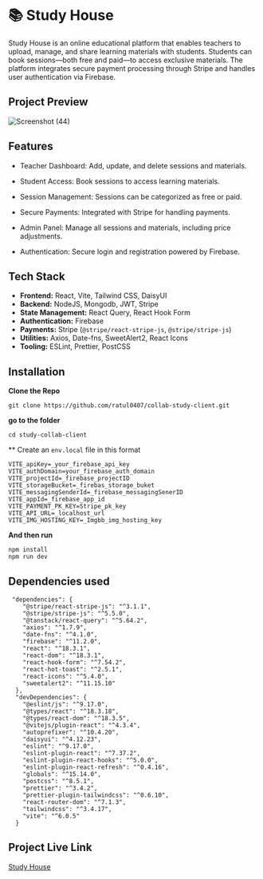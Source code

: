 # 📚 Study House

Study House is an online educational platform that enables teachers to upload, manage, and share learning materials with students. Students can book sessions—both free and paid—to access exclusive materials. The platform integrates secure payment processing through Stripe and handles user authentication via Firebase.

## Project Preview
![Screenshot (44)](https://github.com/user-attachments/assets/776a1423-50ff-41f7-ade0-983be71bbb49)
## Features
- Teacher Dashboard: Add, update, and delete sessions and materials.
- Student Access: Book sessions to access learning materials.
- Session Management: Sessions can be categorized as free or paid.
- Secure Payments: Integrated with Stripe for handling payments.
- Admin Panel: Manage all sessions and materials, including price adjustments.

- Authentication: Secure login and registration powered by Firebase.

## Tech Stack
- **Frontend:** React, Vite, Tailwind CSS, DaisyUI
- **Backend:** NodeJS, Mongodb, JWT, Stripe
- **State Management:** React Query, React Hook Form
- **Authentication:** Firebase
- **Payments:** Stripe (`@stripe/react-stripe-js`, `@stripe/stripe-js`)
- **Utilities:** Axios, Date-fns, SweetAlert2, React Icons
- **Tooling:** ESLint, Prettier, PostCSS

## Installation

**Clone the Repo**
```
git clone https://github.com/ratul0407/collab-study-client.git

```

**go to the folder**
```
cd study-collab-client
```

** Create an `env.local` file in this format

```
VITE_apiKey=_your_firebase_api_key
VITE_authDomain=your_firebase_auth_domain
VITE_projectId=_firebase_projectID
VITE_storageBucket=_firebas_storage_buket
VITE_messagingSenderId=_firebase_messagingSenerID
VITE_appId=_firebase_app_id
VITE_PAYMENT_PK_KEY=Stripe_pk_key
VITE_API_URL=_localhost_url
VITE_IMG_HOSTING_KEY=_Imgbb_img_hosting_key
```
**And then run**
```
npm install
npm run dev
```

## Dependencies used
```
 "dependencies": {
    "@stripe/react-stripe-js": "^3.1.1",
    "@stripe/stripe-js": "^5.5.0",
    "@tanstack/react-query": "^5.64.2",
    "axios": "^1.7.9",
    "date-fns": "^4.1.0",
    "firebase": "^11.2.0",
    "react": "^18.3.1",
    "react-dom": "^18.3.1",
    "react-hook-form": "^7.54.2",
    "react-hot-toast": "^2.5.1",
    "react-icons": "^5.4.0",
    "sweetalert2": "^11.15.10"
  },
  "devDependencies": {
    "@eslint/js": "^9.17.0",
    "@types/react": "^18.3.18",
    "@types/react-dom": "^18.3.5",
    "@vitejs/plugin-react": "^4.3.4",
    "autoprefixer": "^10.4.20",
    "daisyui": "^4.12.23",
    "eslint": "^9.17.0",
    "eslint-plugin-react": "^7.37.2",
    "eslint-plugin-react-hooks": "^5.0.0",
    "eslint-plugin-react-refresh": "^0.4.16",
    "globals": "^15.14.0",
    "postcss": "^8.5.1",
    "prettier": "^3.4.2",
    "prettier-plugin-tailwindcss": "^0.6.10",
    "react-router-dom": "^7.1.3",
    "tailwindcss": "^3.4.17",
    "vite": "^6.0.5"
  }
```

## Project Live Link
[Study House](https://bistro-boss-86657.web.app/)

